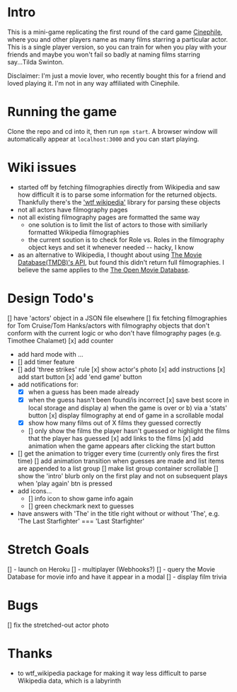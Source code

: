 # Intro
This is a mini-game replicating the first round of the card game [Cinephile](https://www.cinephilegame.com/), where
you and other players name as many films starring a particular actor. This is a single player version, so you can train for
when you play with your friends and maybe you won't fail so badly at naming films starring say...Tilda Swinton.

Disclaimer: I'm just a movie lover, who recently bought this for a friend and loved playing it. I'm not in any way affiliated with Cinephile.

# Running the game
Clone the repo and cd into it, then run `npm start`. A browser window will automatically appear at `localhost:3000` and you can start playing.

# Wiki issues
- started off by fetching filmographies directly from Wikipedia and saw how difficult it is to parse some information for the returned objects.
Thankfully there's the ['wtf wikipedia'](https://github.com/spencermountain/wtf_wikipedia/) library for parsing these objects  
- not all actors have filmography pages
- not all existing filmography pages are formatted the same way
  - one solution is to limit the list of actors to those with similiarly formatted Wikipedia filmographies
  - the current soution is to check for Role vs. Roles in the filmography object keys and set it whenever needed -- hacky, I know
- as an alternative to Wikipedia, I thought about using [The Movie Database(TMDB)'s API](https://developers.themoviedb.org/), but found this
didn't return full filmographies. I believe the same applies to the [The Open Movie Database](http://www.omdbapi.com/).

 # Design Todo's
[] have 'actors' object in a JSON file elsewhere
[] fix fetching filmographies for Tom Cruise/Tom Hanks/actors with filmography objects that don't conform with the current logic
or who don't have filmography pages (e.g. Timothee Chalamet)
[x] add counter
- add hard mode with ...
 - [] add timer feature
 - [] add 'three strikes' rule
[x] show actor's photo
[x] add instructions
[x] add start button
[x] add 'end game' button
- add notifications for:
  - [x] when a guess has been made already
  - [x] when the guess hasn't been found/is incorrect
[x] save best score in local storage and display a) when the game is over or b) via a 'stats' button
[x] display filmography at end of game in a scrollable modal
  - [x] show how many films out of X films they guessed correctly
  - [] only show the films the player hasn't guessed or highlight the films that the player has guessed
[x] add links to the films
[x] add animation when the game appears after clicking the start button
 - [] get the animation to trigger every time (currently only fires the first time)
[] add animation transition when guesses are made and list items are appended to a list group
[] make list group container scrollable
[] show the 'intro' blurb only on the first play and not on subsequent plays when 'play again' btn is pressed
- add icons...
  - [] info icon to show game info again
  - [] green checkmark next to guesses 
- have answers with 'The' in the title right without or without 'The', e.g. 'The Last Starfighter' === 'Last Starfighter'

# Stretch Goals
[] - launch on Heroku
[] - multiplayer (Webhooks?)
[] - query the Movie Database for movie info and have it appear in a modal
[] - display film trivia

# Bugs
[] fix the stretched-out actor photo

# Thanks
- to wtf_wikipedia package for making it way less difficult to parse Wikipedia data, which is a labyrinth